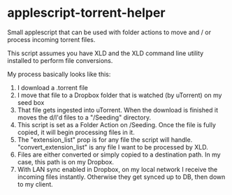 applescript-torrent-helper
==========================

Small applescript that can be used with folder actions to move and / or process incoming torrent files.

This script assumes you have XLD and the XLD command line utility installed to perform file conversions.

My process basically looks like this:

1. I download a .torrent file
2. I move that file to a Dropbox folder that is watched (by uTorrent) on my seed box
3. That file gets ingested into uTorrent. When the download is finished it moves the d/l'd files to a "/Seeding" directory.
4. This script is set as a Folder Action on /Seeding. Once the file is fully copied, it will begin processing files in it.
5. The "extension_list" prop is for any file the script will handle. "convert_extension_list" is any file I want to be processed by XLD.
6. Files are either converted or simply copied to a destination path. In my case, this path is on my Dropbox.
7. With LAN sync enabled in Dropbox, on my local network I receive the incoming files instantly. Otherwise they get synced up to DB, then down to my client.
